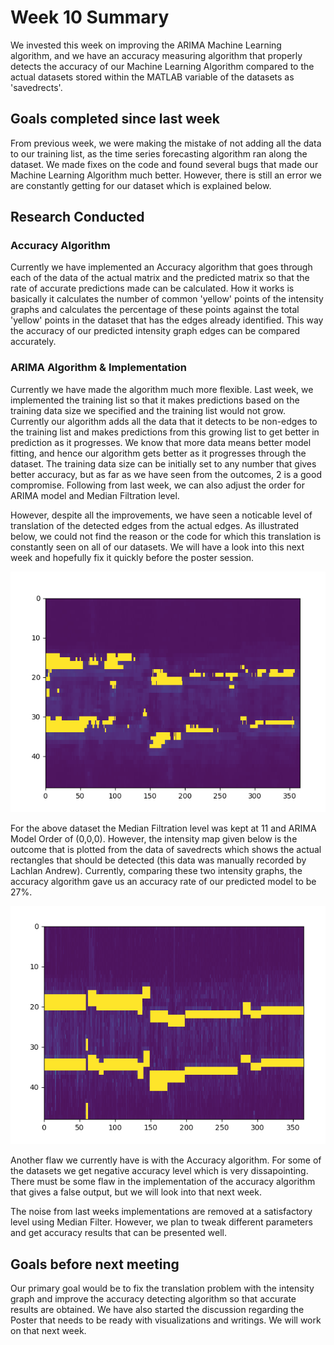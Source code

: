 # Week 10 Summary
We invested this week on improving the ARIMA Machine Learning algorithm, and we have an accuracy measuring algorithm that properly detects the accuracy of our Machine Learning Algorithm compared to the actual datasets stored within the MATLAB variable of the datasets as 'savedrects'.

## Goals completed since last week
From previous week, we were making the mistake of not adding all the data to our training list, as the time series forecasting algorithm ran along the dataset. We made fixes on the code and found several bugs that made our Machine Learning Algorithm much better. However, there is still an error we are constantly getting for our dataset which is explained below.

## Research Conducted

### Accuracy Algorithm
Currently we have implemented an Accuracy algorithm that goes through each of the data of the actual matrix and the predicted matrix so that the rate of accurate predictions made can be calculated. How it works is basically it calculates the number of common 'yellow' points of the intensity graphs and calculates the percentage of these points against the total 'yellow' points in the dataset that has the edges already identified. This way the accuracy of our predicted intensity graph edges can be compared accurately.

### ARIMA Algorithm & Implementation
Currently we have made the algorithm much more flexible. Last week, we implemented the training list so that it makes predictions based on the training data size we specified and the training list would not grow. Currently our algorithm adds all the data that it detects to be non-edges to the training list and makes predictions from this growing list to get better in prediction as it progresses. We know that more data means better model fitting, and hence our algorithm gets better as it progresses through the dataset. The training data size can be initially set to any number that gives better accuracy, but as far as we have seen from the outcomes, 2 is a good compromise. Following from last week, we can also adjust the order for ARIMA model and Median Filtration level.

However, despite all the improvements, we have seen a noticable level of translation of the detected edges from the actual edges. As illustrated below, we could not find the reason or the code for which this translation is constantly seen on all of our datasets. We will have a look into this next week and hopefully fix it quickly before the poster session.

![Python Script Edge Detection](/images/week10_translated.png)

For the above dataset the Median Filtration level was kept at 11 and ARIMA Model Order of (0,0,0). However, the intensity map given below is the outcome that is plotted from the data of savedrects which shows the actual rectangles that should be detected (this data was manually recorded by Lachlan Andrew). Currently, comparing these two intensity graphs, the accuracy algorithm gave us an accuracy rate of our predicted model to be 27%.

![Python Script Edge Detection](/images/week10_savedrect.png)

Another flaw we currently have is with the Accuracy algorithm. For some of the datasets we get negative accuracy level which is very dissapointing. There must be some flaw in the implementation of the accuracy algorithm that gives a false output, but we will look into that next week.

The noise from last weeks implementations are removed at a satisfactory level using Median Filter. However, we plan to tweak different parameters and get accuracy results that can be presented well.

## Goals before next meeting
Our primary goal would be to fix the translation problem with the intensity graph and improve the accuracy detecting algorithm so that accurate results are obtained. We have also started the discussion regarding the Poster that needs to be ready with visualizations and writings. We will work on that next week.

